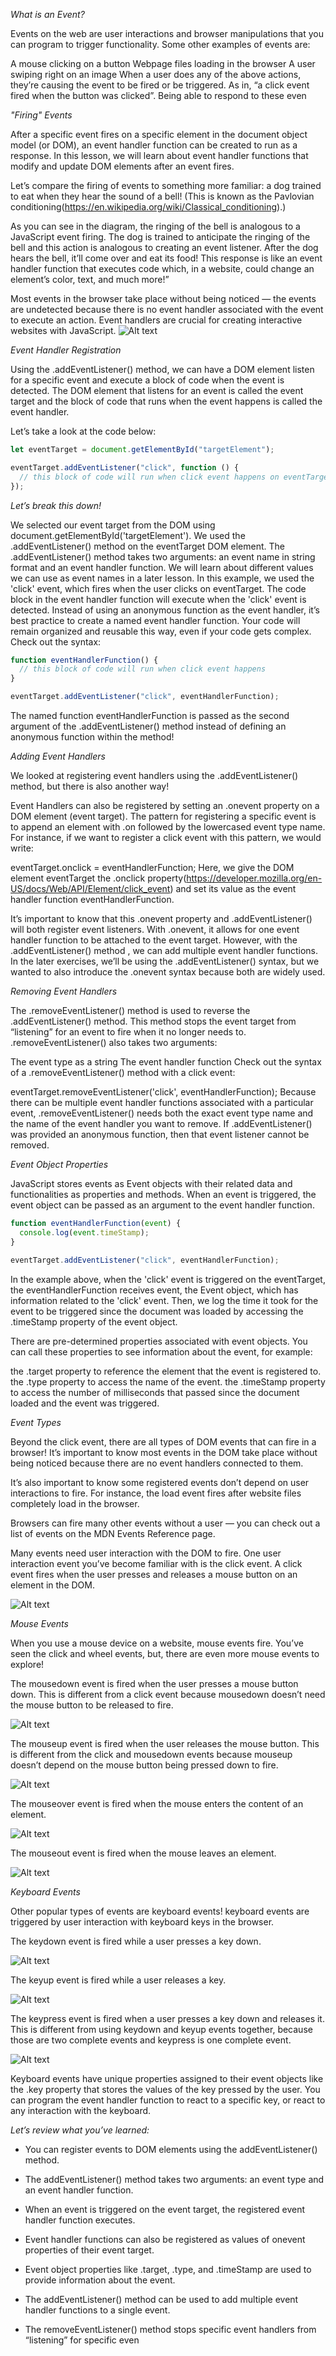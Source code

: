 _What is an Event?_

Events on the web are user interactions and browser manipulations that you can program to trigger functionality. Some other examples of events are:

A mouse clicking on a button
Webpage files loading in the browser
A user swiping right on an image
When a user does any of the above actions, they’re causing the event to be fired or be triggered. As in, “a click event fired when the button was clicked”. Being able to respond to these even

_"Firing" Events_

After a specific event fires on a specific element in the document object model (or DOM), an event handler function can be created to run as a response. In this lesson, we will learn about event handler functions that modify and update DOM elements after an event fires.

Let’s compare the firing of events to something more familiar: a dog trained to eat when they hear the sound of a bell! (This is known as the Pavlovian conditioning(https://en.wikipedia.org/wiki/Classical_conditioning).)

As you can see in the diagram, the ringing of the bell is analogous to a JavaScript event firing. The dog is trained to anticipate the ringing of the bell and this action is analogous to creating an event listener. After the dog hears the bell, it’ll come over and eat its food! This response is like an event handler function that executes code which, in a website, could change an element’s color, text, and much more!”

Most events in the browser take place without being noticed — the events are undetected because there is no event handler associated with the event to execute an action. Event handlers are crucial for creating interactive websites with JavaScript.
![Alt text](https://content.codecademy.com/courses/javascript-dom-events/pavlovs_dog.svg)

_Event Handler Registration_

Using the .addEventListener() method, we can have a DOM element listen for a specific event and execute a block of code when the event is detected. The DOM element that listens for an event is called the event target and the block of code that runs when the event happens is called the event handler.

Let’s take a look at the code below:

```js
let eventTarget = document.getElementById("targetElement");

eventTarget.addEventListener("click", function () {
  // this block of code will run when click event happens on eventTarget element
});
```

_Let’s break this down!_

We selected our event target from the DOM using document.getElementById('targetElement').
We used the .addEventListener() method on the eventTarget DOM element.
The .addEventListener() method takes two arguments: an event name in string format and an event handler function. We will learn about different values we can use as event names in a later lesson.
In this example, we used the 'click' event, which fires when the user clicks on eventTarget.
The code block in the event handler function will execute when the 'click' event is detected.
Instead of using an anonymous function as the event handler, it’s best practice to create a named event handler function. Your code will remain organized and reusable this way, even if your code gets complex. Check out the syntax:

```js
function eventHandlerFunction() {
  // this block of code will run when click event happens
}

eventTarget.addEventListener("click", eventHandlerFunction);
```

The named function eventHandlerFunction is passed as the second argument of the .addEventListener() method instead of defining an anonymous function within the method!

_Adding Event Handlers_

We looked at registering event handlers using the .addEventListener() method, but there is also another way!

Event Handlers can also be registered by setting an .onevent property on a DOM element (event target). The pattern for registering a specific event is to append an element with .on followed by the lowercased event type name. For instance, if we want to register a click event with this pattern, we would write:

eventTarget.onclick = eventHandlerFunction;
Here, we give the DOM element eventTarget the .onclick property(https://developer.mozilla.org/en-US/docs/Web/API/Element/click_event) and set its value as the event handler function eventHandlerFunction.

It’s important to know that this .onevent property and .addEventListener() will both register event listeners. With .onevent, it allows for one event handler function to be attached to the event target. However, with the .addEventListener() method , we can add multiple event handler functions. In the later exercises, we’ll be using the .addEventListener() syntax, but we wanted to also introduce the .onevent syntax because both are widely used.

_Removing Event Handlers_

The .removeEventListener() method is used to reverse the .addEventListener() method. This method stops the event target from “listening” for an event to fire when it no longer needs to. .removeEventListener() also takes two arguments:

The event type as a string
The event handler function
Check out the syntax of a .removeEventListener() method with a click event:

eventTarget.removeEventListener('click', eventHandlerFunction);
Because there can be multiple event handler functions associated with a particular event, .removeEventListener() needs both the exact event type name and the name of the event handler you want to remove. If .addEventListener() was provided an anonymous function, then that event listener cannot be removed.

_Event Object Properties_

JavaScript stores events as Event objects with their related data and functionalities as properties and methods. When an event is triggered, the event object can be passed as an argument to the event handler function.

```js
function eventHandlerFunction(event) {
  console.log(event.timeStamp);
}

eventTarget.addEventListener("click", eventHandlerFunction);
```

In the example above, when the 'click' event is triggered on the eventTarget, the eventHandlerFunction receives event, the Event object, which has information related to the 'click' event. Then, we log the time it took for the event to be triggered since the document was loaded by accessing the .timeStamp property of the event object.

There are pre-determined properties associated with event objects. You can call these properties to see information about the event, for example:

the .target property to reference the element that the event is registered to.
the .type property to access the name of the event.
the .timeStamp property to access the number of milliseconds that passed since the document loaded and the event was triggered.

_Event Types_

Beyond the click event, there are all types of DOM events that can fire in a browser! It’s important to know most events in the DOM take place without being noticed because there are no event handlers connected to them.

It’s also important to know some registered events don’t depend on user interactions to fire. For instance, the load event fires after website files completely load in the browser.

Browsers can fire many other events without a user — you can check out a list of events on the MDN Events Reference page.

Many events need user interaction with the DOM to fire. One user interaction event you’ve become familiar with is the click event. A click event fires when the user presses and releases a mouse button on an element in the DOM.

![Alt text](https://content.codecademy.com/courses/javascript-dom-events/click-event.png)

_Mouse Events_

When you use a mouse device on a website, mouse events fire. You’ve seen the click and wheel events, but, there are even more mouse events to explore!

The mousedown event is fired when the user presses a mouse button down. This is different from a click event because mousedown doesn’t need the mouse button to be released to fire.

![Alt text](https://content.codecademy.com/courses/javascript-dom-events/mousedown.png)

The mouseup event is fired when the user releases the mouse button. This is different from the click and mousedown events because mouseup doesn’t depend on the mouse button being pressed down to fire.

![Alt text](https://content.codecademy.com/courses/javascript-dom-events/mouseup.png)

The mouseover event is fired when the mouse enters the content of an element.

![Alt text](https://content.codecademy.com/courses/javascript-dom-events/mouseover.png)

The mouseout event is fired when the mouse leaves an element.

![Alt text](https://content.codecademy.com/courses/javascript-dom-events/mouseout.gif)

_Keyboard Events_

Other popular types of events are keyboard events! keyboard events are triggered by user interaction with keyboard keys in the browser.

The keydown event is fired while a user presses a key down.

![Alt text](https://content.codecademy.com/courses/javascript-dom-events/keydown.png)

The keyup event is fired while a user releases a key.

![Alt text](https://content.codecademy.com/courses/javascript-dom-events/keyup.png)

The keypress event is fired when a user presses a key down and releases it. This is different from using keydown and keyup events together, because those are two complete events and keypress is one complete event.

![Alt text](https://content.codecademy.com/courses/javascript-dom-events/keypress.png)

Keyboard events have unique properties assigned to their event objects like the .key property that stores the values of the key pressed by the user. You can program the event handler function to react to a specific key, or react to any interaction with the keyboard.

_Let’s review what you’ve learned:_

- You can register events to DOM elements using the addEventListener() method.

- The addEventListener() method takes two arguments: an event type and an event handler function.

- When an event is triggered on the event target, the registered event handler function executes.

- Event handler functions can also be registered as values of onevent properties of their event target.

- Event object properties like .target, .type, and .timeStamp are used to provide information about the event.

- The addEventListener() method can be used to add multiple event handler functions to a single event.

- The removeEventListener() method stops specific event handlers from “listening” for specific even
